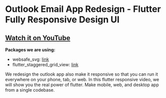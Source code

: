 # Outlook Email App Redesign - Flutter Fully Responsive Design UI

## [Watch it on YouTube](https://youtu.be/0mp-Ok00WZE)

**Packages we are using:**

- websafe_svg: [link](https://pub.dev/packages/websafe_svg)
- flutter_staggered_grid_view: [link](https://pub.dev/packages/flutter_staggered_grid_view)

We redesign the outlook app also make it responsive so that you can run it everywhere on your phone, tab, or web. In this flutter responsive video, we will show you the real power of flutter. Make mobile, web, and desktop app from a single codebase.
